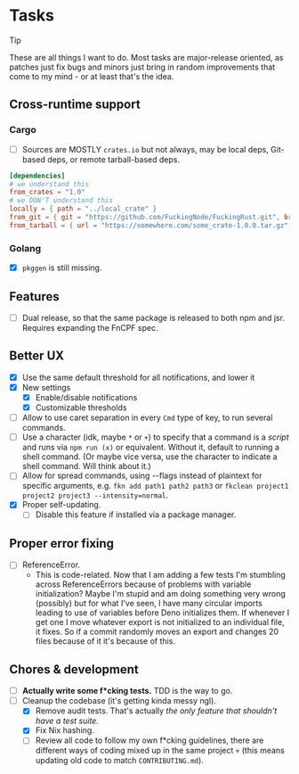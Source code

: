 # Tasks

> [!TIP]
> These are all things I want to do. Most tasks are major-release oriented, as patches just fix bugs and minors just bring in random improvements that come to my mind - or at least that's the idea.

## Cross-runtime support

### Cargo

- [ ] Sources are MOSTLY `crates.io` but not always, may be local deps, Git-based deps, or remote tarball-based deps.

```toml
[dependencies]
# we understand this
from_crates = "1.0"
# we DON'T understand this
locally = { path = "../local_crate" }
from_git = { git = "https://github.com/FuckingNode/FuckingRust.git", branch = "dev" }
from_tarball = { url = "https://somewhere.com/some_crate-1.0.0.tar.gz" }
```

### Golang

- [x] `pkggen` is still missing.

## Features

- [ ] Dual release, so that the same package is released to both npm and jsr. Requires expanding the FnCPF spec.

## Better UX

- [x] Use the same default threshold for all notifications, and lower it
- [x] New settings
  - [x] Enable/disable notifications
  - [x] Customizable thresholds
- [ ] Allow to use caret separation in every `Cmd` type of key, to run several commands.
- [ ] Use a character (idk, maybe `*` or `+`) to specify that a command is a _script_ and runs via `npm run (x)` or equivalent. Without it, default to running a shell command. (Or maybe vice versa, use the character to indicate a shell command. Will think about it.)
- [ ] Allow for spread commands, using --flags instead of plaintext for specific arguments, e.g. `fkn add path1 path2 path3` or `fkclean project1 project2 project3 --intensity=normal`.
- [x] Proper self-updating.
  - [ ] Disable this feature if installed via a package manager.

## Proper error fixing

- [ ] ReferenceError.
  - This is code-related. Now that I am adding a few tests I'm stumbling across ReferenceErrors because of problems with variable initialization? Maybe I'm stupid and am doing something very wrong (possibly) but for what I've seen, I have many circular imports leading to use of variables before Deno initializes them. If whenever I get one I move whatever export is not initialized to an individual file, it fixes. So if a commit randomly moves an export and changes 20 files because of it it's because of this.

## Chores & development

- [ ] **Actually write some f\*cking tests.** TDD is the way to go.
- [ ] Cleanup the codebase (it's getting kinda messy ngl).
  - [x] Remove audit tests. That's actually _the only feature that shouldn't have a test suite._
  - [x] Fix Nix hashing.
  - [ ] Review all code to follow my own f\*cking guidelines, there are different ways of coding mixed up in the same project :skull: (this means updating old code to match `CONTRIBUTING.md`).
